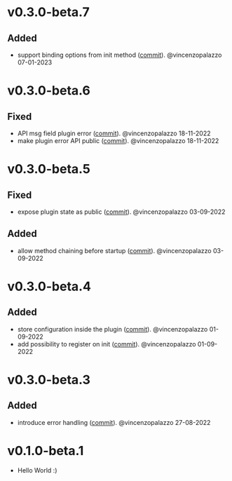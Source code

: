 # v0.3.0-beta.7

## Added
- support binding options from init method ([commit](https://github.com/laanwj/cln4rust/commit/10a3e773f9032dc1d4db7397ea292d9c802cf8aa)). @vincenzopalazzo 07-01-2023


# v0.3.0-beta.6

## Fixed
- API msg field plugin error ([commit](https://github.com/laanwj/cln4rust/commit/9aa0915f96afd808201f8afa7061569fd3711e89)). @vincenzopalazzo 18-11-2022
- make plugin error API public ([commit](https://github.com/laanwj/cln4rust/commit/cf6fc6a67e5d0b9c84176b52c8e74c93e2939336)). @vincenzopalazzo 18-11-2022

# v0.3.0-beta.5

## Fixed
- expose plugin state as public ([commit](https://github.com/laanwj/rust-clightning-rpc/commit/3e7f805b67480ecbfd0325b36c0241171d70313e)). @vincenzopalazzo 03-09-2022

## Added
- allow method chaining before startup ([commit](https://github.com/laanwj/rust-clightning-rpc/commit/5c4bf977129268d7e13865c5680193e0b6f495e8)). @vincenzopalazzo 03-09-2022


# v0.3.0-beta.4

## Added
- store configuration inside the plugin ([commit](https://github.com/laanwj/rust-clightning-rpc/commit/78479508deb55480c7eff77d8a724d49e727155b)). @vincenzopalazzo 01-09-2022
- add possibility to register on init ([commit](https://github.com/laanwj/rust-clightning-rpc/commit/e763b64de6f2aadbe89accef72edf4d223d8e620)). @vincenzopalazzo 01-09-2022


# v0.3.0-beta.3

## Added
- introduce error handling ([commit](https://github.com/laanwj/rust-clightning-rpc/commit/28f86d38763b873bfafd88a13fb3100b4b83fc5a)). @vincenzopalazzo 27-08-2022


# v0.1.0-beta.1
- Hello World :)
